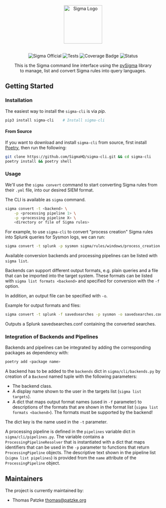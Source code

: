 <a href="https://github.com/SigmaHQ/">
<p align="center">
<br />
<picture>
  <source media="(prefers-color-scheme: dark)" srcset="https://cdn.jsdelivr.net/gh/sifex/sifex@master/images/sigma_logo_dark.png#gh-dark-mode-only">
  <img height="124" alt="Sigma Logo" src="https://cdn.jsdelivr.net/gh/sifex/sifex@master/images/sigma_logo_light.png#gh-light-mode-only">
</picture>
</p>
</a>

<p align="center">
<br />
<img src="https://cdn.jsdelivr.net/gh/sifex/sifex@master/images/Sigma%20Official%20Badge.svg" alt="Sigma Official" />
<img src="https://github.com/SigmaHQ/sigma-cli/actions/workflows/test.yml/badge.svg" alt="Tests" />
<img src="https://img.shields.io/endpoint?url=https://gist.githubusercontent.com/thomaspatzke/0c868df261d4a5d5a1dafe71b1557d69/raw/SigmaHQ-sigma-cli.json" alt="Coverage Badge" />
<img src="https://img.shields.io/badge/Status-pre--release-orange" alt="Status" />
</p>


<p align="center">
This is the Sigma command line interface using the <a href="https://github.com/SigmaHQ/pySigma">pySigma</a> library
<br />
to manage, list   and convert Sigma rules into query languages.
</p>

## Getting Started

### Installation

The easiest way to install the `sigma-cli` is via *pip*. 

```bash
pip3 install sigma-cli    # Install sigma-cli
```

#### From Source

If you want to download and install `sigma-cli` from source, first install [Poetry](https://python-poetry.org/docs/basic-usage/), then run the following:

```bash
git clone https://github.com/SigmaHQ/sigma-cli.git && cd sigma-cli
poetry install && poetry shell
```

### Usage

We'll use the `sigma convert` command to start converting Sigma rules from their `.yml` file, into our desired SIEM format.

The CLI is available as `sigma` command.

```bash
sigma convert -t <backend> \
    -p <processing pipeline 1> \
    -p <processing pipeline X> \
    <directory or file of Sigma rules>
```

For example, to use `sigma-cli` to convert "process creation" Sigma rules into Splunk queries for Sysmon logs, we can run:

```bash
sigma convert -t splunk -p sysmon sigma/rules/windows/process_creation
```

Available conversion backends and processing pipelines can be listed with `sigma list`.

Backends can support different output formats, e.g. plain queries and a file that can be imported into the target
system. These formats can be listed with `sigma list formats <backend>` and specified for conversion with the `-f`
option.

In addition, an output file can be specified with `-o`.

Example for output formats and files:

```bash
sigma convert -t splunk -f savedsearches -p sysmon -o savedsearches.conf sigma/rules/windows/process_creation
```

Outputs a Splunk savedsearches.conf containing the converted searches.

### Integration of Backends and Pipelines

Backends and pipelines can be integrated by adding the corresponding packages as dependency with:

```bash
poetry add <package name>
```

A backend has to be added to the `backends` dict in `sigma/cli/backends.py` by creation of a `Backend` named tuple with
the following parameters:

* The backend class.
* A display name shown to the user in the targets list (`sigma list targets`).
* A dict that maps output format names (used in `-f` parameter) to descriptions of the formats that are shown in the
  format list (`sigma list formats <backend>`). The formats must be supported by the backend!

The dict key is the name used in the `-t` parameter.

A processing pipeline is defined in the `pipelines` variable dict in `sigma/cli/pipelines.py`. The variable contains a
`ProcessingPipelineResolver` that is instantiated with a dict that maps identifiers that can
be used in the `-p` parameter to functions that return `ProcessingPipeline` objects. The descriptive text shown in the
pipeline list (`sigma list pipelines`) is provided from
the `name` attribute of the `ProcessingPipeline` object.

## Maintainers

The project is currently maintained by:

- Thomas Patzke <thomas@patzke.org>
